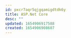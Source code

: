 ```yaml
---
id: pxcr7aqr5qjgqamigdtdk6y
title: ASP.Net Core
desc: ""
updated: 1654906917588
created: 1654906908607
---
```


